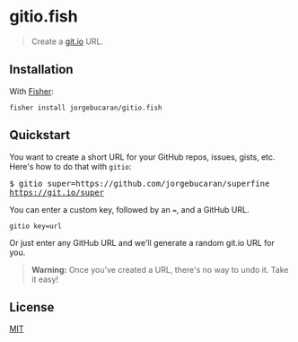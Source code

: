 # gitio.fish

> Create a [git.io](https://git.io) URL.

## Installation

With [Fisher](https://github.com/jorgebucaran/fisher):

```console
fisher install jorgebucaran/gitio.fish
```

## Quickstart

You want to create a short URL for your GitHub repos, issues, gists, etc. Here's how to do that with `gitio`:

<pre>
$ gitio super=https://github.com/jorgebucaran/superfine
<a href=https://git.io/super>https://git.io/super</a>
</pre>

You can enter a custom key, followed by an `=`, and a GitHub URL.

```properties
gitio key=url
```

Or just enter any GitHub URL and we'll generate a random git.io URL for you.

> **Warning:** Once you've created a URL, there's no way to undo it. Take it easy!

## License

[MIT](LICENSE.md)
